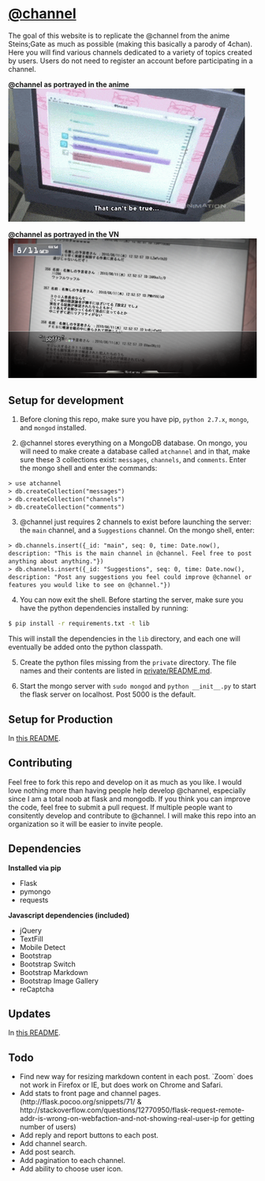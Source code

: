 # [@channel](http://atchannel.space/)
The goal of this website is to replicate the @channel from the anime Steins;Gate as much as possible (making this basically a parody of 4chan). Here you will find various channels dedicated to a variety of topics created by users. Users do not need to register an account before participating in a channel.

**@channel as portrayed in the anime**
!["@channel as portrayed in anime"](static/img/@channel.gif "@channel as portrayed in the anime")

**@channel as portrayed in the VN**
!["@channel as portrayed in the VN"](static/img/VN/vn3.png "@channel as portrayed in the VN")

## Setup for development
1) Before cloning this repo, make sure you have pip, `python 2.7.x`, `mongo`, and `mongod` installed.

2) @channel stores everything on a MongoDB database. On mongo, you will need to make create a database called `atchannel` and in that, make sure these 3 collections exist: `messages`, `channels`, and `comments`. Enter the mongo shell and enter the commands:
```mongo
> use atchannel
> db.createCollection("messages")
> db.createCollection("channels")
> db.createCollection("comments")
```

3) @channel just requires 2 channels to exist before launching the server: the `main` channel, and a `Suggestions` channel. On the mongo shell, enter:
```mongo
> db.channels.insert({_id: "main", seq: 0, time: Date.now(), description: "This is the main channel in @channel. Feel free to post anything about anything."})
> db.channels.insert({_id: "Suggestions", seq: 0, time: Date.now(), description: "Post any suggestions you feel could improve @channel or features you would like to see on @channel."})
```

4) You can now exit the shell. Before starting the server, make sure you have the python dependencies installed by running:
```sh
$ pip install -r requirements.txt -t lib
```
This will install the dependencies in the `lib` directory, and each one will eventually be added onto the python classpath.

5) Create the python files missing from the `private` directory. The file names and their contents are listed in [private/README.md](/private/README.md).

6) Start the mongo server with `sudo mongod` and `python __init__.py` to start the flask server on localhost. Post 5000 is the default.

## Setup for Production
In [this README](PRODUCTION.md).

## Contributing
Feel free to fork this repo and develop on it as much as you like. I would love nothing more than having people help develop @channel, especially since I am a total noob at flask and mongodb. If you think you can improve the code, feel free to submit a pull request. If multiple people want to consitently develop and contribute to @channel. I will make this repo into an organization so it will be easier to invite people.

## Dependencies
**Installed via pip**
- Flask
- pymongo
- requests

**Javascript dependencies (included)**
- jQuery
- TextFill
- Mobile Detect
- Bootstrap
- Bootstrap Switch
- Bootstrap Markdown
- Bootstrap Image Gallery
- reCaptcha

## Updates
In [this README](UPDATES.md).

## Todo
<ul>
	<li>Find new way for resizing markdown content in each post. `Zoom` does not work in Firefox or IE, but does work on Chrome and Safari.</li>
	<li>Add stats to front page and channel pages. (http://flask.pocoo.org/snippets/71/ & http://stackoverflow.com/questions/12770950/flask-request-remote-addr-is-wrong-on-webfaction-and-not-showing-real-user-ip for getting number of users)</li>
	<li>Add reply and report buttons to each post.</li>
	<li>Add channel search.</li>
	<li>Add post search.</li>
	<li>Add pagination to each channel.</li>
	<li>Add ability to choose user icon.</li>
</ul>